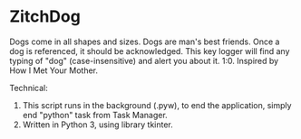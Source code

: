 # ZitchDog
Dogs come in all shapes and sizes.
Dogs are man's best friends.
Once a dog is referenced, it should be acknowledged.
This key logger will find any typing of "dog" (case-insensitive) and alert you about it. 1:0.
Inspired by How I Met Your Mother.

Technical:
  1. This script runs in the background (.pyw), to end the application, simply end "python" task from Task Manager.
  2. Written in Python 3, using library tkinter.
